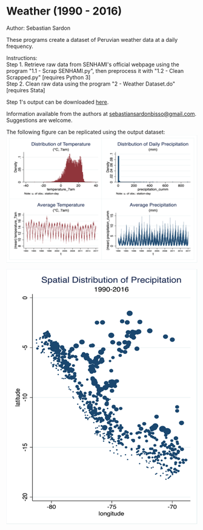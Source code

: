 # Weather (1990 - 2016)
Author: Sebastian Sardon

These programs create a dataset of Peruvian weather data at a daily frequency.

Instructions:\
    Step 1. Retrieve raw data from SENHAMI's official webpage using the program "1.1 - Scrap SENHAMI.py", then preprocess it with "1.2 - Clean Scrapped.py" [requires Python 3] \
    Step 2. Clean raw data using the program "2 - Weather Dataset.do" [requires Stata]

Step 1's output can be downloaded [here](https://www.dropbox.com/sh/z9igeu8g1tu37fx/AADkyefvuqyjRrrDhGPVh2LXa?dl=0).

Information available from the authors at sebastiansardonbisso@gmail.com. Suggestions are welcome.

The following figure can be replicated using the output dataset:
![](images/1_4panels.png)

![width="20"](images/2_rainmap.png)
